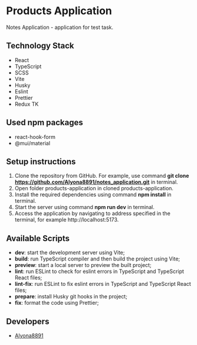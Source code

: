 # Products Application 

Notes Application - application for test task.

## Technology Stack 

- React
- TypeScript
- SCSS
- Vite
- Husky
- Eslint
- Prettier
- Redux TK

## Used npm packages

 - react-hook-form
 - @mui/material


## Setup instructions

1. Clone the repository from GitHub. For example, use command **git clone https://github.com/Alyona8891/notes_application.git** in terminal.
2. Open folder products-application in cloned products-application.
3. Install the required dependencies using command **npm install** in terminal.
4. Start the server using command **npm run dev** in terminal.
5. Access the application by navigating to address specified in the terminal, for example http://localhost:5173.

## Available Scripts

- **dev**: start the development server using Vite;
- **build**: run TypeScript compiler and then build the project using Vite;
- **preview**: start a local server to preview the built project;
- **lint**: run ESLint to check for eslint errors in TypeScript and TypeScript React files;
- **lint-fix**: run ESLint to fix eslint errors in TypeScript and TypeScript React files;
- **prepare**: install Husky git hooks in the project;
- **fix**: format the code using Prettier;

## Developers

- [Alyona8891](https://github.com/alyona8891)